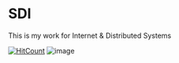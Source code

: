 # SDI
This is my work for Internet &amp; Distributed Systems

[![HitCount](https://hits.dwyl.com/gitblanc/SDI.svg?style=flat-square)](http://hits.dwyl.com/gitblanc/SDI) 
![image](https://user-images.githubusercontent.com/87705461/228616620-fd60f58a-1b24-4912-a920-4b9e47c46d59.png)
